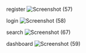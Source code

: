 register
![Screenshot (57)](https://user-images.githubusercontent.com/107996571/202865137-c8493122-9b07-4d1a-b304-d2d78621a5f1.png)

login
![Screenshot (58)](https://user-images.githubusercontent.com/107996571/202865131-6bac2d68-2ab6-407b-bb84-bfa28e405c94.png)

search
![Screenshot (67)](https://user-images.githubusercontent.com/107996571/202865103-6f864327-da2d-4d3a-ac1f-61eb8cb48ee7.png)

dashboard
![Screenshot (59)](https://user-images.githubusercontent.com/107996571/202865160-226a2591-86da-4e13-bf5a-aee5a467b968.png)


